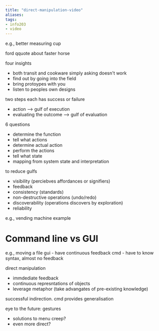 ```yaml
---
title: "direct-manipulation-video"
aliases: 
tags: 
- info203
- video
---
```


e.g., better measuring cup

ford qquote about faster horse

four insights
- both transit and cookware simply asking doesn't work
- find out by going into the field
- bring protoypes with you
- listen to peoples own designs

two steps each has success or failure
- action --> gulf of execution
- evaluating the outcome --> gulf of evaluation

6 questions
- determine the function
- tell what actions
- determine actual action
- perform the actions
- tell what state
- mapping from system state and interpretation

to reduce gulfs
- visibility (perciebves affordances or signifiers)
- feedback 
- consistency (standards)
- non-destructive operations (undo/redo)
- discoverability (operations discovers by exploration)
- reliability

e.g., vending machine example 


# Command line vs GUI

e.g., moving a file
gui - have continuous feedback
cmd - have to know syntax, almost no feedback

direct manipulation
- immdediate feedback
- continuous represntations of objects
- leverage metaphor (take advangates of pre-existing knowledge)

successful  indirection. cmd provides generalisation


eye to the future: gestures
- solutions to menu creep?
- even more direct?


